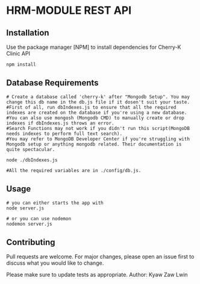 # HRM-MODULE REST API

## Installation

Use the package manager [NPM] to install dependencies for Cherry-K Clinic API

```nodejs
npm install 
```

## Database Requirements
```
# Create a database called 'cherry-k' after "Mongodb Setup". You may change this db name in the db.js file if it dosen't suit your taste.
#First of all, run dbIndexes.js to ensure that all the required indexes are created on the database if you're using a new database.
#You can also use mongosh (Mongodb CMD) to manually create or drop indexes if dbIndexes.js throws an error.
#Search Functions may not work if you didn't run this script(MongoDB needs indexes to perform full text search).
#You may refer to MongoDB Developer Center if you're struggling with Mongodb setup or anything mongodb related. Their documentation is quite spectacular.

node ./dbIndexes.js

#All the required variables are in ./config/db.js.
```

## Usage

```nodejs 
# you can either starts the app with 
node server.js

# or you can use nodemon 
nodemon server.js

```

## Contributing

Pull requests are welcome. For major changes, please open an issue first
to discuss what you would like to change.

Please make sure to update tests as appropriate.
Author: Kyaw Zaw Lwin

